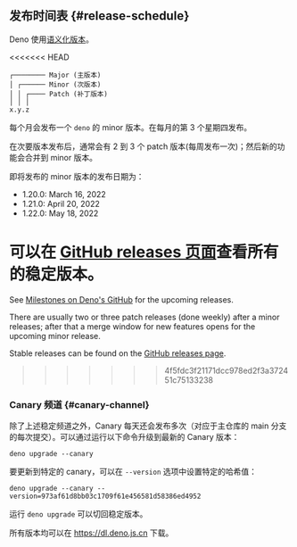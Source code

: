 ## 发布时间表 {#release-schedule}

Deno 使用[语义化版本](https://semver.org/lang/zh-CN/)。

<<<<<<< HEAD
```plain
┌──────── Major (主版本)
│ ┌────── Minor (次版本)
│ │ ┌──── Patch (补丁版本)
│ │ │
x.y.z
```

每个月会发布一个 `deno` 的 minor 版本。在每月的第 3 个星期四发布。

在次要版本发布后，通常会有 2 到 3 个 patch 版本(每周发布一次)；然后新的功能会合并到 minor 版本。

即将发布的 minor 版本的发布日期为：

- 1.20.0: March 16, 2022
- 1.21.0: April 20, 2022
- 1.22.0: May 18, 2022

可以在 [GitHub releases 页面](https://github.com/denoland/deno/releases)查看所有的稳定版本。
=======
See [Milestones on Deno's GitHub](https://github.com/denoland/deno/milestones)
for the upcoming releases.

There are usually two or three patch releases (done weekly) after a minor
releases; after that a merge window for new features opens for the upcoming
minor release.

Stable releases can be found on the
[GitHub releases page](https://github.com/denoland/deno/releases).
>>>>>>> 4f5fdc3f21171dcc978ed2f3a372451c75133238

### Canary 频道 {#canary-channel}

除了上述稳定频道之外，Canary 每天还会发布多次（对应于主仓库的 main 分支的每次提交）。可以通过运行以下命令升级到最新的 Canary 版本：

```
deno upgrade --canary
```

要更新到特定的 canary，可以在 `--version` 选项中设置特定的哈希值：

```
deno upgrade --canary --version=973af61d8bb03c1709f61e456581d58386ed4952
```

运行 `deno upgrade` 可以切回稳定版本。

所有版本均可以在 https://dl.deno.js.cn 下载。
